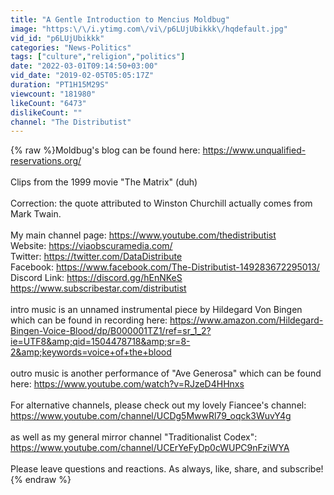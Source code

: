 ```yaml
---
title: "A Gentle Introduction to Mencius Moldbug"
image: "https:\/\/i.ytimg.com\/vi\/p6LUjUbikkk\/hqdefault.jpg"
vid_id: "p6LUjUbikkk"
categories: "News-Politics"
tags: ["culture","religion","politics"]
date: "2022-03-01T09:14:50+03:00"
vid_date: "2019-02-05T05:05:17Z"
duration: "PT1H15M29S"
viewcount: "181980"
likeCount: "6473"
dislikeCount: ""
channel: "The Distributist"
---
```

{% raw %}Moldbug's blog can be found here: <a rel="nofollow" target="blank" href="https://www.unqualified-reservations.org/">https://www.unqualified-reservations.org/</a><br /><br />Clips from the 1999 movie &quot;The Matrix&quot; (duh)<br /><br />Correction: the quote attributed to Winston Churchill actually comes from Mark Twain. <br /><br />My main channel page: <a rel="nofollow" target="blank" href="https://www.youtube.com/thedistributist">https://www.youtube.com/thedistributist</a><br />Website: <a rel="nofollow" target="blank" href="https://viaobscuramedia.com/">https://viaobscuramedia.com/</a><br />Twitter: <a rel="nofollow" target="blank" href="https://twitter.com/DataDistribute">https://twitter.com/DataDistribute</a><br />Facebook: <a rel="nofollow" target="blank" href="https://www.facebook.com/The-Distributist-149283672295013/">https://www.facebook.com/The-Distributist-149283672295013/</a><br />Discord Link: <a rel="nofollow" target="blank" href="https://discord.gg/hEnNKeS">https://discord.gg/hEnNKeS</a><br /><a rel="nofollow" target="blank" href="https://www.subscribestar.com/distributist">https://www.subscribestar.com/distributist</a><br /><br />intro music is an unnamed instrumental piece by Hildegard Von Bingen which can be found in recording here: <a rel="nofollow" target="blank" href="https://www.amazon.com/Hildegard-Bingen-Voice-Blood/dp/B000001TZ1/ref=sr_1_2?ie=UTF8&amp;qid=1504478718&amp;sr=8-2&amp;keywords=voice+of+the+blood">https://www.amazon.com/Hildegard-Bingen-Voice-Blood/dp/B000001TZ1/ref=sr_1_2?ie=UTF8&amp;qid=1504478718&amp;sr=8-2&amp;keywords=voice+of+the+blood</a><br /><br />outro music is another performance of &quot;Ave Generosa&quot; which can be found here: <a rel="nofollow" target="blank" href="https://www.youtube.com/watch?v=RJzeD4HHnxs">https://www.youtube.com/watch?v=RJzeD4HHnxs</a><br /><br />For alternative channels, please check out my lovely Fiancee's channel:<br /><a rel="nofollow" target="blank" href="https://www.youtube.com/channel/UCDg5MwwRl79_oqck3WuvY4g">https://www.youtube.com/channel/UCDg5MwwRl79_oqck3WuvY4g</a><br /><br />as well as my general mirror channel &quot;Traditionalist Codex&quot;:<br /><a rel="nofollow" target="blank" href="https://www.youtube.com/channel/UCErYeFyDp0cWUPC9nFziWYA">https://www.youtube.com/channel/UCErYeFyDp0cWUPC9nFziWYA</a><br /><br />Please leave questions and reactions. As always, like, share, and subscribe!{% endraw %}
